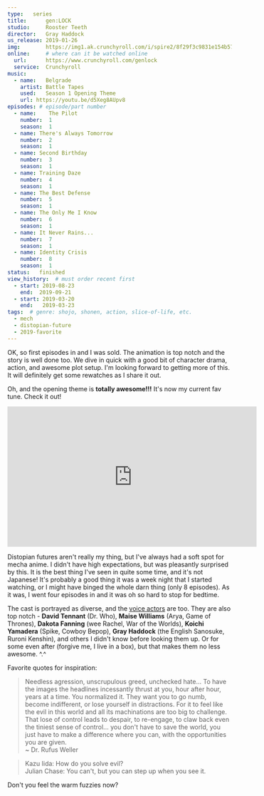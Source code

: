 ```yaml
---
type:   series
title:      gen:LOCK
studio:     Rooster Teeth
director:   Gray Haddock
us_release: 2019-01-26 
img:        https://img1.ak.crunchyroll.com/i/spire2/8f29f3c9831e154b5710c404f054e1ee1552422805_full.jpg 
online:     # where can it be watched online
  url:      https://www.crunchyroll.com/genlock
  service:  Crunchyroll
music:
  - name:   Belgrade
    artist: Battle Tapes
    used:   Season 1 Opening Theme
    url: https://youtu.be/d5Xeg8AUpv8
episodes: # episode/part number
  - name:    The Pilot
    number:  1
    season:  1
  - name: There's Always Tomorrow
    number:  2
    season:  1
  - name: Second Birthday
    number:  3
    season:  1
  - name: Training Daze
    number:  4
    season:  1
  - name: The Best Defense
    number:  5
    season:  1
  - name: The Only Me I Know
    number:  6
    season:  1
  - name: It Never Rains...
    number:  7
    season:  1
  - name: Identity Crisis
    number:  8
    season:  1
status:   finished
view_history:  # must order recent first
  - start: 2019-08-23
    end:  2019-09-21
  - start: 2019-03-20
    end:   2019-03-23
tags:  # genre: shojo, shonen, action, slice-of-life, etc.
  - mech
  - distopian-future
  - 2019-favorite
---
```


OK, so first episodes in and I was sold. The animation is top notch and the story is well done too. We dive in quick with a good bit of character drama, action, and awesome plot setup. I'm looking forward to getting more of this. It will definitely get some rewatches as I share it out.

Oh, and the opening theme is __totally awesome!!!__ It's now my current fav tune.  Check it out!
<iframe width="560" height="315" src="https://www.youtube.com/embed/mO1cRVtOeeo" frameborder="0" allow="accelerometer; autoplay; encrypted-media; gyroscope; picture-in-picture" allowfullscreen></iframe>

Distopian futures aren't really my thing, but I've always had a soft spot for mecha anime. I didn't have high expectations, but was pleasantly surprised by this. It is the best thing I've seen in quite some time, and it's not Japanese! It's probably a good thing it was a week night that I started watching, or I might have binged the whole darn thing (only 8 episodes). As it was, I went four episodes in and it was oh so hard to stop for bedtime.

The cast is portrayed as diverse, and the [voice actors](https://en.wikipedia.org/wiki/Gen:Lock#Main_cast) are too. They are also top notch - __David Tennant__ (Dr. Who), __Maise Williams__ (Arya, Game of Thrones), __Dakota Fanning__ (wee Rachel, War of the Worlds), __Koichi Yamadera__ (Spike, Cowboy Bepop), __Gray Haddock__ (the English Sanosuke, Ruroni Kenshin), and others I didn't know before looking them up. Or for some even after (forgive me, I live in a box), but that makes them no less awesome. ^.^ 

Favorite quotes for inspiration:

> Needless agression, unscrupulous greed, unchecked hate... To have the images the headlines incessantly thrust at you, hour after hour, years at a time. You normalized it. They want you to go numb, become indifferent, or lose yourself in distractions. For it to feel like the evil in this world and all its machinations are too big to challenge. That lose of control leads to despair, to re-engage, to claw back even the tiniest sense of control... you don't have to save the world, you just have to make a difference where you can, with the opportunities you are given.   
> ~ Dr. Rufus Weller

> Kazu Iida: How do you solve evil?    
> Julian Chase: You can't, but you can step up when you see it.

Don't you feel the warm fuzzies now?


